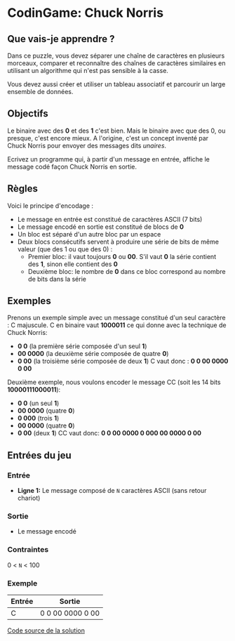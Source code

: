 # CodinGame: Chuck Norris

## Que vais-je apprendre ?
Dans ce puzzle, vous devez séparer une chaîne de caractères en plusieurs morceaux, comparer et reconnaître des chaînes de caractères similaires en utilisant un algorithme qui n'est pas sensible à la casse.

Vous devez aussi créer et utiliser un tableau associatif et parcourir un large ensemble de données.

## Objectifs
Le binaire avec des **0** et des **1** c'est bien. Mais le binaire avec que des 0, ou presque, c'est encore mieux. A l'origine, c'est un concept inventé par Chuck Norris pour envoyer des messages dits *unaires*.

Ecrivez un programme qui, à partir d'un message en entrée, affiche le message codé façon Chuck Norris en sortie.

## Règles
Voici le principe d'encodage :
- Le message en entrée est constitué de caractères ASCII (7 bits)
- Le message encodé en sortie est constitué de blocs de **0**
- Un bloc est séparé d'un autre bloc par un espace
- Deux blocs consécutifs servent à produire une série de bits de même valeur (que des 1 ou que des 0) :
    + Premier bloc: il vaut toujours **0** ou **00**. S'il vaut **0** la série contient des **1**, sinon elle contient des **0**
    + Deuxième bloc: le nombre de **0** dans ce bloc correspond au nombre de bits dans la série

## Exemples

Prenons un exemple simple avec un message constitué d'un seul caractère : C majuscule. C en binaire vaut **1000011** ce qui donne avec la technique de Chuck Norris:
- **0 0** (la première série composée d'un seul **1**)
- **00 0000** (la deuxième série composée de quatre **0**)
- **0 00** (la troisième série composée de deux **1**)
C vaut donc : **0 0 00 0000 0 00**

 
Deuxième exemple, nous voulons encoder le message CC (soit les 14 bits **10000111000011**):
- **0 0** (un seul **1**)
- **00 0000** (quatre **0**)
- **0 000** (trois **1**)
- **00 0000** (quatre **0**)
- **0 00** (deux **1**)
CC vaut donc: **0 0 00 0000 0 000 00 0000 0 00**

## Entrées du jeu

### Entrée
- **Ligne 1:** Le message composé de `N` caractères ASCII (sans retour chariot)

### Sortie
- Le message encodé
 
### Contraintes
0 < `N` < 100

### Exemple
Entrée | Sortie
------------ | -------------
C | 0 0 00 0000 0 00

[Code source de la solution](https://github.com/Kous92/CodinGame-Swift-FR-/blob/main/Puzzles%20classiques/Facile/Chuck%20Norris/chuckNorris.swift)